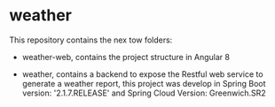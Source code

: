 # weather

This repository contains the nex tow folders:
  
  - weather-web, contains the project structure in Angular 8
  
  - weather, contains a backend to expose the Restful web service to generate a weather report, this project was develop in Spring Boot version: '2.1.7.RELEASE' and Spring Cloud Version: Greenwich.SR2
